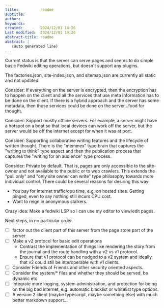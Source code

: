 ```yaml
---
title:          readme
subtitle:
author:
keywords:
created:        2024/12/01 14:26
Last modified:  2024/12/01 14:26
abstract-title: readme
abstract: |
   (auto generated line)
...
```




Current status is that the server can serve pages and seems to do
simple basic Fedwiki editing operations, but doesn't support any
plugins.

The factories.json, site-index.json, and sitemap.json are currently all static and not updated.


Consider: If everything on the server is encrypted, then the encryption has to happen on the client and
all the services that use meta information has to be done on the client.  If there is a hybrid approach
and the server has some metadata, then those services could be done on the server...food for thought.

Consider: Support mostly offline servers.  For example, a server might have a hotspot on a boat so that
local devices can work off the server, but the server would be off the internet except for when it was
at port.

Consider: Supporting collaborative writing features and the lifecycle of written thought.  There is the
"memmex" type brain that captures the "writing to think" type aspect and then the publication process that
captures the "writing for an audience" type process.

Consider: Private by default.  That is, pages are only accessible to the site-owner and not available
to the public or to web crawlers.  This extends the "pull only" and "only site owner can write" type
philosophy towards more individual control.
There could be several reasons for desiring this way:
 - You pay for internet traffic/cpu time, e.g. on hosted sites.  Getting pinged, even to say nothing still
   incurs CPU cost.
 - Want to reign in anonymous stalkers.

Crazy idea: Make a fedwiki LSP so I can use my editor to view/edit pages.

Next steps, in no particular order

- [ ] factor out the client part of this server from the page store part of the server
- [ ] Make a v2 protocol for basic edit operations
  * Contrast the implementation of things like rendering the story from the journal and the route handling with a v2 vs v1 protocol.
  * Ensure that v1 protocol can be nudged to a v2 system and ideally, that v2 could still be interoperable with v1 clients.
- [ ] Consider Friends of Friends and other security oriented aspects.
- [ ] Consider the system/* files and whether they should be served, be dynamic etc
- [ ] Integrate more logging, system administration, and protection for being on the big bad internet, e.g. automatic blacklist or whitelist type options.
- [ ] A version 2 client (maybe typescript, maybe something else) with much better markdown support...
